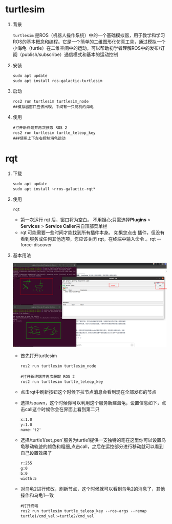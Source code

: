 # turtlesim

1. 背景

   `turtlesim` 是ROS（机器人操作系统）中的一个基础模拟器，用于教学和学习ROS的基本概念和编程。它是一个简单的二维图形化仿真工具，通过模拟一个小海龟（turtle）在二维空间中的运动，可以帮助初学者理解ROS中的发布/订阅（publish/subscribe）通信模式和基本的运动控制

2. 安装

   ```shell
   sudo apt update
   sudo apt install ros-galactic-turtlesim
   ```

3. 启动

   ```shell
   ros2 run turtlesim turtlesim_node
   ##模拟器窗口应该出现，中间有一只随机的海龟
   ```

4. 使用

   ```shell
   #打开新终端并再次获取 ROS 2
   ros2 run turtlesim turtle_teleop_key
   ###使用上下左右控制海龟运动
   ```



# rqt

1. 下载

   ```shell
   sudo apt update
   sudo apt install ~nros-galactic-rqt*
   ```

2. 使用

   ```shell
   rqt
   ```

   - 第一次运行 rqt 后，窗口将为空白。 不用担心;只需选择**Plugins** > **Services** > **Service Caller**来自顶部菜单栏
   - rqt 可能需要一些时间才能找到所有插件本身。 如果您点击 插件，但没有看到服务或任何其他选项，您应该关闭 rqt，在终端中输入命令 。rqt --force-discover

3. 基本用法

   ![2023-12-17_22-07](https://github.com/nsj12/ROS-LEARNING/blob/main/ROS2/img/2023-12-17_22-07.png)

   - 首先打开turtlesim

     ```shell
     ros2 run turtlesim turtlesim_node
     
     #打开新终端并再次获取 ROS 2
     ros2 run turtlesim turtle_teleop_key
     ```

   - 点击rqt中刷新按钮这个时候下拉节点消息会看到现在全部发布的节点

   - 选择/spawn，这个时候你可以利用这个服务新建海龟，设置信息如下，点击call这个时候你会在界面上看到第二只

     ```
     x:1.0
     y:1.0
     name:'t2' 
     ```

   - 选择/turtle1/set_pen`服务为turtle1提供一支独特的笔在这里你可以设置乌龟移动轨迹的颜色和粗细,点击call，之后在运控部分进行移动就可以看到自己设置效果了

     ```
     r:255
     g:0
     b:0
     width:5
     ```

   - 对乌龟2进行修改，刷新节点，这个时候就可以看到乌龟2的消息了，其他操作和乌龟1一致

     ```shell
     #打开终端
     ros2 run turtlesim turtle_teleop_key --ros-args --remap turtle1/cmd_vel:=turtle2/cmd_vel
     ```

   
